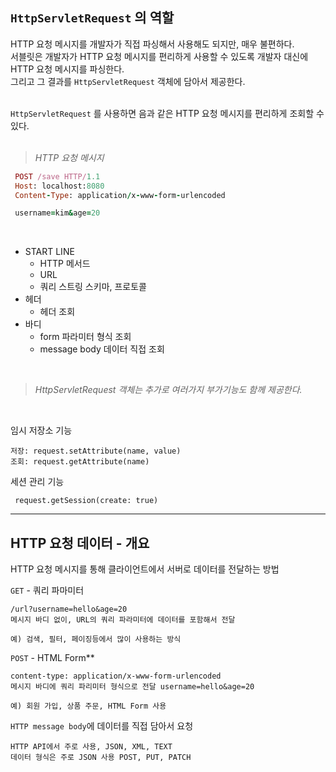 ## `HttpServletRequest` 의 역할 <br>


HTTP 요청 메시지를 개발자가 직접 파싱해서 사용해도 되지만, 매우 불편하다. <br>
서블릿은 개발자가 HTTP 요청 메시지를 편리하게 사용할 수 있도록 개발자 대신에 HTTP 요청 메시지를 파싱한다. <br>
그리고 그 결과를 `HttpServletRequest` 객체에 담아서 제공한다. <br><br>

`HttpServletRequest` 를 사용하면 음과 같은 HTTP 요청 메시지를 편리하게 조회할 수 있다. <br><br>

>*HTTP 요청 메시지*
```ruby
 POST /save HTTP/1.1
 Host: localhost:8080
 Content-Type: application/x-www-form-urlencoded

 username=kim&age=20
```
<br>

- START LINE
  - HTTP 메서드
  - URL
  - 쿼리 스트링 스키마, 프로토콜
- 헤더
  - 헤더 조회
- 바디
  - form 파라미터 형식 조회
  - message body 데이터 직접 조회

<br>

>*HttpServletRequest 객체는 추가로 여러가지 부가기능도 함께 제공한다.* 
<br>

 임시 저장소 기능
  ```
  저장: request.setAttribute(name, value)
  조회: request.getAttribute(name)
  ```
  세션 관리 기능
  ```
   request.getSession(create: true)
  ```

<hr>

## HTTP 요청 데이터 - 개요 <br>
HTTP 요청 메시지를 통해 클라이언트에서 서버로 데이터를 전달하는 방법

`GET` - 쿼리 파마미터
 ```
/url?username=hello&age=20
메시지 바디 없이, URL의 쿼리 파라미터에 데이터를 포함해서 전달

예) 검색, 필터, 페이징등에서 많이 사용하는 방식
```

`POST` - HTML Form**
```
content-type: application/x-www-form-urlencoded
메시지 바디에 쿼리 파리미터 형식으로 전달 username=hello&age=20

예) 회원 가입, 상품 주문, HTML Form 사용
```

`HTTP message body`에  데이터를 직접 담아서 요청
```
HTTP API에서 주로 사용, JSON, XML, TEXT
데이터 형식은 주로 JSON 사용 POST, PUT, PATCH
```


